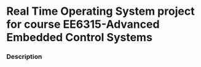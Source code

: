 
# Real Time Operating System project for course EE6315-Advanced Embedded Control Systems

### Description
